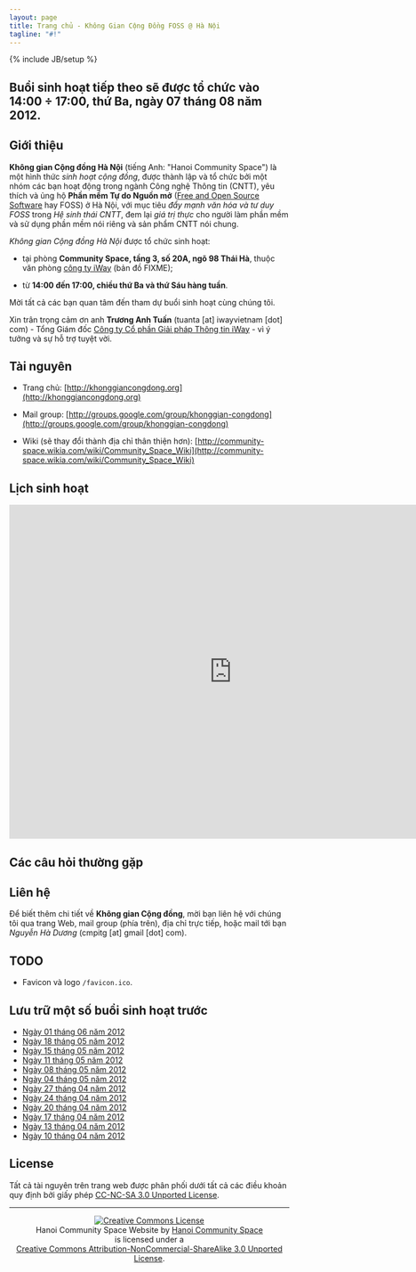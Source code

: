 ```yaml
---
layout: page
title: Trang chủ - Không Gian Cộng Đồng FOSS @ Hà Nội
tagline: "#!"
---
```

{% include JB/setup %}

## Buổi sinh hoạt tiếp theo sẽ được tổ chức vào 14:00 ÷ 17:00, thứ Ba, ngày 07 tháng 08 năm 2012.

## Giới thiệu

**Không gian Cộng đồng Hà Nội** (tiếng Anh: "Hanoi Community Space") là một
hình thức *sinh hoạt cộng đồng*, được thành lập và tổ chức bởi một nhóm các
bạn hoạt động trong ngành Công nghệ Thông tin (CNTT), yêu thích và ủng hộ
**Phần mềm Tự do Nguồn mở**
([Free and Open Source Software](https://en.wikipedia.org/wiki/Free_and_open_source_software)
hay FOSS) ở Hà Nội, với mục tiêu *đẩy mạnh văn hóa và tư duy FOSS* trong *Hệ
sinh thái CNTT*, đem lại *giá trị thực* cho người làm phần mềm và sử dụng phần
mềm nói riêng và sản phẩm CNTT nói chung.

*Không gian Cộng đồng Hà Nội* được tổ chức sinh hoạt:

* tại phòng **Community Space, tầng 3, số 20A, ngõ 98 Thái Hà**, thuộc văn phòng
  [công ty iWay](http://iwayvietnam.com/) (bản đồ FIXME);

* từ **14:00 đến 17:00, chiều thứ Ba và thứ Sáu hàng tuần**.

Mời tất cả các bạn quan tâm đến tham dự buổi sinh hoạt cùng chúng tôi.

Xin trân trọng cảm ơn anh **Trương Anh Tuấn** (tuanta \[at\] iwayvietnam
\[dot\] com) - Tổng Giám đốc
[Công ty Cổ phần Giải pháp Thông tin iWay](http://iwayvietnam.com/) - vì ý
tưởng và sự hỗ trợ tuyệt vời.

## Tài nguyên

* Trang chủ: [http://khonggiancongdong.org](http://khonggiancongdong.org)

* Mail group:
  [http://groups.google.com/group/khonggian-congdong](http://groups.google.com/group/khonggian-congdong)

* Wiki (sẽ thay đổi thành địa chỉ thân thiện hơn):
  [http://community-space.wikia.com/wiki/Community_Space_Wiki](http://community-space.wikia.com/wiki/Community_Space_Wiki)
<!--  [http://wiki.khonggiancongdong.org](http://wiki.khonggiancongdong.org) -->

## Lịch sinh hoạt

<iframe src="http://bit.ly/JkyN0K"
    style=" border-width:0"
    width="800"
    height="600"
    frameborder="0"
    scrolling="no">
</iframe>

## Các câu hỏi thường gặp

## Liên hệ

Để biết thêm chi tiết về **Không gian Cộng đồng**, mời bạn liên hệ với chúng
tôi qua trang Web, mail group (phía trên), địa chỉ trực tiếp, hoặc mail tới
bạn *Nguyễn Hà Dương* (cmpitg \[at\] gmail \[dot\] com).

## TODO

* Favicon và logo `/favicon.ico`.

## Lưu trữ một số buổi sinh hoạt trước

* [Ngày 01 tháng 06 năm 2012](/Activities/2012/06/01/memo-01062012/)
* [Ngày 18 tháng 05 năm 2012](/Activities/2012/05/21/memo-18052012/)
* [Ngày 15 tháng 05 năm 2012](/Activities/2012/05/21/memo-15052012/)
* [Ngày 11 tháng 05 năm 2012](/Activities/2012/05/14/memo-11052012/)
* [Ngày 08 tháng 05 năm 2012](/Activities/2012/05/09/memo-08052012/)
* [Ngày 04 tháng 05 năm 2012](/Activities/2012/05/06/memo-04-05-2012/)
* [Ngày 27 tháng 04 năm 2012](/Activities/2012/04/30/memo-27-04-2012/)
* [Ngày 24 tháng 04 năm 2012](/Activities/2012/04/25/memo-24042012/)
* [Ngày 20 tháng 04 năm 2012](/Activities/2012/04/23/2012-04-20_minutes/)
* [Ngày 17 tháng 04 năm 2012](/Activities/2012/04/23/2012-04-17_minutes/)
* [Ngày 13 tháng 04 năm 2012](/Activities/2012/04/15/2012-04-13_minutes/)
* [Ngày 10 tháng 04 năm 2012](/Activities/2012/04/12/2012-04-10_minutes/)

## License

Tất cả tài nguyên trên trang web được phân phối dưới tất cả các điều khoản quy
định bởi giấy phép
[CC-NC-SA 3.0 Unported License](http://creativecommons.org/licenses/by-nc-sa/3.0/legalcode).

---

<center><a rel="license" href="http://creativecommons.org/licenses/by-nc-sa/3.0/">
<img alt="Creative Commons License"
     style="border-width:0"
     src="http://i.creativecommons.org/l/by-nc-sa/3.0/88x31.png" /></a></center>

<center>
<div>
    <span xmlns:dct="http://purl.org/dc/terms/" property="dct:title">Hanoi
Community Space Website</span> by
<a xmlns:cc="http://creativecommons.org/ns#"
    href="http://community-space.github.com/"
    property="cc:attributionName"
    rel="cc:attributionURL">Hanoi Community Space</a>
</div>
<div>
is licensed under a
</div>
<div>
<a rel="license" href="http://creativecommons.org/licenses/by-nc-sa/3.0/">
Creative Commons Attribution-NonCommercial-ShareAlike 3.0 Unported License</a>.
</div>
</center>
